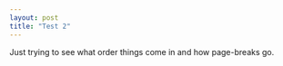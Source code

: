 ```yaml
---
layout: post
title: "Test 2"
---
```


Just trying to see what order things come in
and how page-breaks go.
